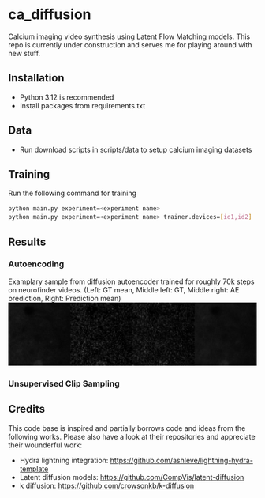 # ca_diffusion
Calcium imaging video synthesis using Latent Flow Matching models.
This repo is currently under construction and serves me for playing around with new stuff.

## Installation
- Python 3.12 is recommended
- Install packages from requirements.txt

## Data
- Run download scripts in scripts/data to setup calcium imaging datasets

## Training
Run the following command for training
```sh
python main.py experiment=<experiment name>
python main.py experiment=<experiment name> trainer.devices=[id1,id2]
```

## Results

### Autoencoding
Examplary sample from diffusion autoencoder trained for roughly 70k steps on neurofinder videos.
(Left: GT mean, Middle left: GT, Middle right: AE prediction, Right: Prediction mean)
<br>
<img src="media/autoencoding_example.gif" width=512 height=128/>

### Unsupervised Clip Sampling

## Credits
This code base is inspired and partially borrows code and ideas from the following works. 
Please also have a look at their repositories and appreciate their wounderful work:
 - Hydra lightning integration: https://github.com/ashleve/lightning-hydra-template
 - Latent diffusion models: https://github.com/CompVis/latent-diffusion
 - k diffusion: https://github.com/crowsonkb/k-diffusion
